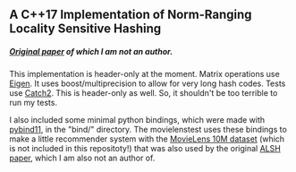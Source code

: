 

## A C++17 Implementation of Norm-Ranging Locality Sensitive Hashing

##### [Original paper](https://papers.nips.cc/paper/7559-norm-ranging-lsh-for-maximum-inner-product-search.pdf) of which I am not an author.   
 

This implementation is header-only at the moment. Matrix operations use [Eigen](https://www.eigen.tuxfamily.org/index.php?title=Main_Page). It uses boost/multiprecision to allow for very long hash codes.
Tests use [Catch2](https://githubcom/catchorg/Catch2). This is header-only as well. So, it shouldn't be too terrible to run my tests.  

I also included some minimal python bindings, which were made with [pybind11](https://www.github.com/pybind/pybind11), in the "bind/" directory. The movielenstest uses these bindings to make a little recommender system with the [MovieLens 10M dataset](https://grouplens.org/datasets/movielens/10m) (which is not included in this repositoty!) that was also used by the original [ALSH paper](https://www.arxiv.org/pdf/1405.5869.pdf), which I am also not an author of.





